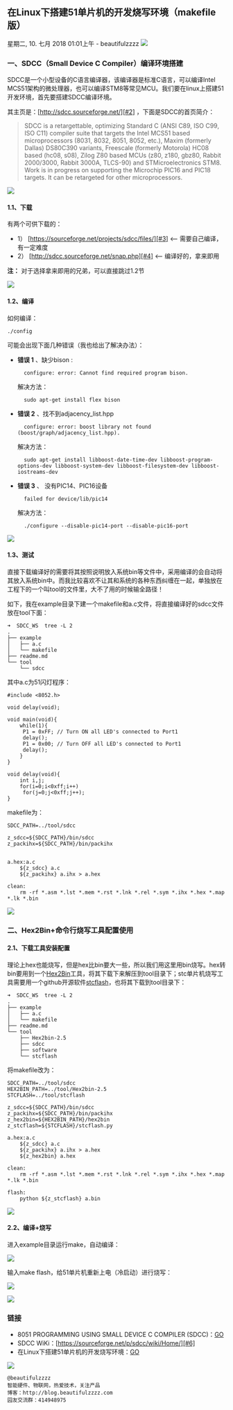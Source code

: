 ## 在Linux下搭建51单片机的开发烧写环境（makefile版）
星期二, 10. 七月 2018 01:01上午 - beautifulzzzz
![][#bar]

### 一、SDCC（Small Device C Compiler）编译环境搭建

SDCC是一个小型设备的C语言编译器，该编译器是标准C语言，可以编译Intel MCS51架构的微处理器，也可以编译STM8等常见MCU。我们要在linux上搭建51开发环境，首先要搭建SDCC编译环境。

其主页是：[http://sdcc.sourceforge.net/][#2] ，下面是SDCC的首页简介：
> SDCC is a retargettable, optimizing Standard C (ANSI C89, ISO C99, ISO C11) compiler suite that targets the Intel MCS51 based microprocessors (8031, 8032, 8051, 8052, etc.), Maxim (formerly Dallas) DS80C390 variants, Freescale (formerly Motorola) HC08 based (hc08, s08), Zilog Z80 based MCUs (z80, z180, gbz80, Rabbit 2000/3000, Rabbit 3000A, TLCS-90) and STMicroelectronics STM8. Work is in progress on supporting the Microchip PIC16 and PIC18 targets. It can be retargeted for other microprocessors.

![][#bar]
#### 1.1、下载
有两个可供下载的： 

- 1） [https://sourceforge.net/projects/sdcc/files/][#3]   <-- 需要自己编译，有一定难度
- 2） [http://sdcc.sourceforge.net/snap.php][#4]  <-- 编译好的，拿来即用

**注：** 对于选择拿来即用的兄弟，可以直接跳过1.2节

![][#bar]
#### 1.2、编译
如何编译：

	./config
	
可能会出现下面几种错误（我也给出了解决办法）：

- **错误 1** 、缺少bison :

		configure: error: Cannot find required program bison.
	
	解决方法：	

		sudo apt-get install flex bison

- **错误 2** 、找不到adjacency_list.hpp

		configure: error: boost library not found (boost/graph/adjacency_list.hpp).
	
	解决方法：
	
		sudo apt-get install libboost-date-time-dev libboost-program-options-dev libboost-system-dev libboost-filesystem-dev libboost-iostreams-dev

- **错误 3** 、 没有PIC14、PIC16设备

		failed for device/lib/pic14
	
	解决方法：
	
		./configure --disable-pic14-port --disable-pic16-port

![][#bar]
#### 1.3、测试

直接下载编译好的需要将其按照说明放入系统bin等文件中，采用编译的会自动将其放入系统bin中。而我比较喜欢不让其和系统的各种东西纠缠在一起，单独放在工程下的一个叫tool的文件里，大不了用的时候输全路径！

如下，我在example目录下建一个makefile和a.c文件，将直接编译好的sdcc文件放在tool下面：

	➜  SDCC_WS  tree -L 2
	.
	├── example
	│   ├── a.c
	│   └── makefile
	├── readme.md
	└── tool
	    └── sdcc

其中a.c为51闪灯程序：

	#include <8052.h>
	 
	void delay(void);
	 
	void main(void){
	    while(1){
		 P1 = 0xFF; // Turn ON all LED's connected to Port1
		 delay();
		 P1 = 0x00; // Turn OFF all LED's connected to Port1
		 delay();
	    }
	}
	 
	void delay(void){
	    int i,j;
	    for(i=0;i<0xff;i++)
		 for(j=0;j<0xff;j++);
	}

makefile为：

	SDCC_PATH=../tool/sdcc

	z_sdcc=${SDCC_PATH}/bin/sdcc
	z_packihx=${SDCC_PATH}/bin/packihx


	a.hex:a.c
		${z_sdcc} a.c
		${z_packihx} a.ihx > a.hex

	clean:
		rm -rf *.asm *.lst *.mem *.rst *.lnk *.rel *.sym *.ihx *.hex *.map *.lk *.bin

![][#bar]
### 二、Hex2Bin+命令行烧写工具配置使用
#### 2.1、下载工具安装配置
理论上hex也能烧写，但是hex比bin要大一些，所以我们用这里用bin烧写。hex转bin要用到一个[Hex2Bin][#7]工具，将其下载下来解压到tool目录下；stc单片机烧写工具需要用一个github开源软件[stcflash][#8]，也将其下载到tool目录下：

	➜  SDCC_WS  tree -L 2
	.
	├── example
	│   ├── a.c
	│   └── makefile
	├── readme.md
	└── tool
	    ├── Hex2bin-2.5
	    ├── sdcc
	    ├── software
	    └── stcflash

将makefile改为：

	SDCC_PATH=../tool/sdcc
	HEX2BIN_PATH=../tool/Hex2bin-2.5
	STCFLASH=../tool/stcflash

	z_sdcc=${SDCC_PATH}/bin/sdcc
	z_packihx=${SDCC_PATH}/bin/packihx
	z_hex2bin=${HEX2BIN_PATH}/hex2bin
	z_stcflash=${STCFLASH}/stcflash.py

	a.hex:a.c
		${z_sdcc} a.c
		${z_packihx} a.ihx > a.hex
		${z_hex2bin} a.hex

	clean:
		rm -rf *.asm *.lst *.mem *.rst *.lnk *.rel *.sym *.ihx *.hex *.map *.lk *.bin

	flash:
		python ${z_stcflash} a.bin

![][#bar]
#### 2.2、编译+烧写

进入example目录运行make，自动编译：

![][#9]

输入make flash，给51单片机重新上电（冷启动）进行烧写：

![][#10]


![][#bar]

### 链接
- 8051 PROGRAMMING USING SMALL DEVICE C COMPILER (SDCC)：[GO][#5]
- SDCC WiKi：[https://sourceforge.net/p/sdcc/wiki/Home/][#6]
- 在Linux下搭建51单片机的开发烧写环境：[GO][#11]


![][#bar]
```
@beautifulzzzz
智能硬件、物联网，热爱技术，关注产品
博客：http://blog.beautifulzzzz.com
园友交流群：414948975
```


[#bar]:https://btfzmd.oss-cn-shanghai.aliyuncs.com/base/bar.png
[#1]:http://odff1d90v.bkt.clouddn.com/20180708/sdcc_download.png
[#2]:http://sdcc.sourceforge.net/
[#3]:https://sourceforge.net/projects/sdcc/files/ 
[#4]:http://sdcc.sourceforge.net/snap.php 
[#5]:http://www.instructables.com/id/8051-Programming-Using-Small-Device-C-Compiler-SDC/
[#6]:https://sourceforge.net/p/sdcc/wiki/Home/
[#7]:https://sourceforge.net/projects/hex2bin/files/latest/download
[#8]:https://github.com/laborer/stcflash
[#9]:http://odff1d90v.bkt.clouddn.com/20180711/make_sdcc.png
[#10]:http://odff1d90v.bkt.clouddn.com/20180711/make_flash.png
[#11]:https://blog.csdn.net/thinkerleo1997/article/details/53145972


